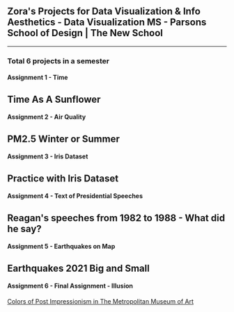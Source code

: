 ## Zora's Projects for Data Visualization & Info Aesthetics - Data Visualization MS - Parsons School of Design | The New School
----------------------------------------------------------------- 

### Total 6 projects in a semester

#### Assignment 1 - Time
Time As A Sunflower
----------------------------------------------------------------- 

#### Assignment 2 - Air Quality
PM2.5 Winter or Summer
----------------------------------------------------------------- 

#### Assignment 3 - Iris Dataset
Practice with Iris Dataset
----------------------------------------------------------------- 

#### Assignment 4 - Text of Presidential Speeches
Reagan's speeches from 1982 to 1988 - What did he say?
----------------------------------------------------------------- 

#### Assignment 5 - Earthquakes on Map
Earthquakes 2021 Big and Small
----------------------------------------------------------------- 

#### Assignment 6 - Final Assignment - Illusion
[Colors of Post Impressionism in The Metropolitan Museum of Art](https://zorawan.github.io/DVIA/05_final/index.html)
